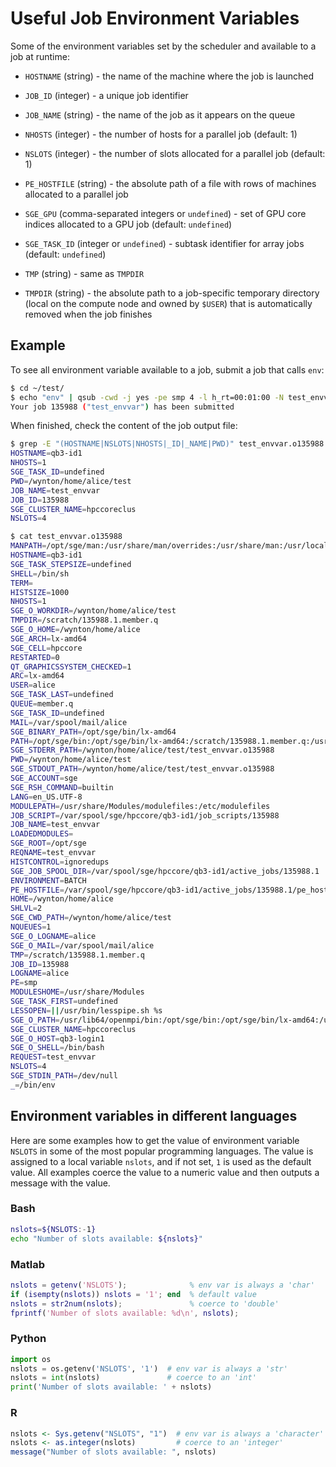 # Useful Job Environment Variables

Some of the environment variables set by the scheduler and available to a job at runtime:

* `HOSTNAME` (string) - the name of the machine where the job is launched

* `JOB_ID` (integer) - a unique job identifier

* `JOB_NAME` (string) - the name of the job as it appears on the queue

* `NHOSTS` (integer) - the number of hosts for a parallel job (default: 1)

* `NSLOTS` (integer) - the number of slots allocated for a parallel job (default: 1)

* `PE_HOSTFILE` (string) - the absolute path of a file with rows of machines allocated to a parallel job

* `SGE_GPU` (comma-separated integers or `undefined`) - set of GPU core indices allocated to a GPU job (default: `undefined`)

* `SGE_TASK_ID` (integer or `undefined`) - subtask identifier for array jobs (default: `undefined`)

* `TMP` (string) - same as `TMPDIR`

* `TMPDIR` (string) - the absolute path to a job-specific temporary directory (local on the compute node and owned by `$USER`) that is automatically removed when the job finishes


## Example

To see all environment variable available to a job, submit a job that calls `env`:

```sh
$ cd ~/test/
$ echo "env" | qsub -cwd -j yes -pe smp 4 -l h_rt=00:01:00 -N test_envvar
Your job 135988 ("test_envvar") has been submitted
```

When finished, check the content of the job output file:
```sh
$ grep -E "(HOSTNAME|NSLOTS|NHOSTS|_ID|_NAME|PWD)" test_envvar.o135988
HOSTNAME=qb3-id1
NHOSTS=1
SGE_TASK_ID=undefined
PWD=/wynton/home/alice/test
JOB_NAME=test_envvar
JOB_ID=135988
SGE_CLUSTER_NAME=hpccoreclus
NSLOTS=4

$ cat test_envvar.o135988
MANPATH=/opt/sge/man:/usr/share/man/overrides:/usr/share/man:/usr/local/share/man
HOSTNAME=qb3-id1
SGE_TASK_STEPSIZE=undefined
SHELL=/bin/sh
TERM=
HISTSIZE=1000
NHOSTS=1
SGE_O_WORKDIR=/wynton/home/alice/test
TMPDIR=/scratch/135988.1.member.q
SGE_O_HOME=/wynton/home/alice
SGE_ARCH=lx-amd64
SGE_CELL=hpccore
RESTARTED=0
QT_GRAPHICSSYSTEM_CHECKED=1
ARC=lx-amd64
USER=alice
SGE_TASK_LAST=undefined
QUEUE=member.q
SGE_TASK_ID=undefined
MAIL=/var/spool/mail/alice
SGE_BINARY_PATH=/opt/sge/bin/lx-amd64
PATH=/opt/sge/bin:/opt/sge/bin/lx-amd64:/scratch/135988.1.member.q:/usr/local/bin:/bin:/usr/bin:/usr/local/sbin:/usr/sbin
SGE_STDERR_PATH=/wynton/home/alice/test/test_envvar.o135988
PWD=/wynton/home/alice/test
SGE_STDOUT_PATH=/wynton/home/alice/test/test_envvar.o135988
SGE_ACCOUNT=sge
SGE_RSH_COMMAND=builtin
LANG=en_US.UTF-8
MODULEPATH=/usr/share/Modules/modulefiles:/etc/modulefiles
JOB_SCRIPT=/var/spool/sge/hpccore/qb3-id1/job_scripts/135988
JOB_NAME=test_envvar
LOADEDMODULES=
SGE_ROOT=/opt/sge
REQNAME=test_envvar
HISTCONTROL=ignoredups
SGE_JOB_SPOOL_DIR=/var/spool/sge/hpccore/qb3-id1/active_jobs/135988.1
ENVIRONMENT=BATCH
PE_HOSTFILE=/var/spool/sge/hpccore/qb3-id1/active_jobs/135988.1/pe_hostfile
HOME=/wynton/home/alice
SHLVL=2
SGE_CWD_PATH=/wynton/home/alice/test
NQUEUES=1
SGE_O_LOGNAME=alice
SGE_O_MAIL=/var/spool/mail/alice
TMP=/scratch/135988.1.member.q
JOB_ID=135988
LOGNAME=alice
PE=smp
MODULESHOME=/usr/share/Modules
SGE_TASK_FIRST=undefined
LESSOPEN=||/usr/bin/lesspipe.sh %s
SGE_O_PATH=/usr/lib64/openmpi/bin:/opt/sge/bin:/opt/sge/bin/lx-amd64:/usr/local/bin:/usr/bin:/usr/local/sbin:/usr/sbin
SGE_CLUSTER_NAME=hpccoreclus
SGE_O_HOST=qb3-login1
SGE_O_SHELL=/bin/bash
REQUEST=test_envvar
NSLOTS=4
SGE_STDIN_PATH=/dev/null
_=/bin/env
```


## Environment variables in different languages

Here are some examples how to get the value of environment variable `NSLOTS` in some of the most popular programming languages.  The value is assigned to a local variable `nslots`, and if not set, `1` is used as the default value.  All examples coerce the value to a numeric value and then outputs a message with the value.

### Bash

```sh
nslots=${NSLOTS:-1}
echo "Number of slots available: ${nslots}"
```

### Matlab

```matlab
nslots = getenv('NSLOTS');              % env var is always a 'char'
if (isempty(nslots)) nslots = '1'; end  % default value
nslots = str2num(nslots);               % coerce to 'double'
fprintf('Number of slots available: %d\n', nslots);
```

### Python

```python
import os
nslots = os.getenv('NSLOTS', '1')  # env var is always a 'str'
nslots = int(nslots)               # coerce to an 'int'
print('Number of slots available: ' + nslots)
```

### R

```r
nslots <- Sys.getenv("NSLOTS", "1")  # env var is always a 'character'
nslots <- as.integer(nslots)         # coerce to an 'integer'
message("Number of slots available: ", nslots)
```



